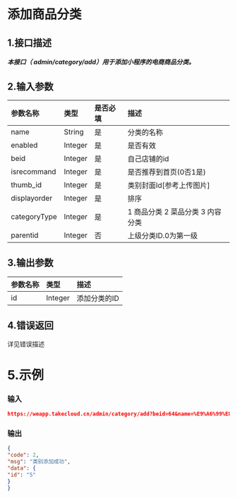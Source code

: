 # 添加商品分类

## 1.接口描述

##### 本接口（ admin/category/add）用于添加小程序的电商商品分类。

## 2.输入参数

| 参数名称 | 类型 | 是否必填 | 描述 |
| :--- | :--- | :--- | :--- |
| name | String | 是 | 分类的名称 |
| enabled | Integer | 是 | 是否有效 |
| beid | Integer | 是 | 自己店铺的id |
| isrecommand | Integer | 是 | 是否推荐到首页\(0否1是\) |
| thumb\_id | Integer | 是 | 类别封面Id\[参考上传图片\] |
| displayorder | Integer | 是 | 排序 |
| categoryType | Integer | 是 | 1 商品分类 2 菜品分类 3 内容分类 |
| parentid | Integer | 否 | 上级分类ID.0为第一级 |

## 3.输出参数

| 参数名称 | 类型 | 描述 |
| :--- | :--- | :--- |
| id | Integer | 添加分类的ID |

## 4.错误返回

详见错误描述

# 5.示例

### 输入

```json
https://weapp.takecloud.cn/admin/category/add?beid=64&name=%E9%A6%99%E8%95%89%E7%9A%84%E5%88%86%E7%B1%BB&enable=1&isrecommand=0&thumb_id=222&displayorder=5&categoryType=1&parentid=0&<公共请求参数>
```

### 输出

```json
{
"code": 2,
"msg": "类别添加成功",
"data": {
"id": "5"
}
}
```



